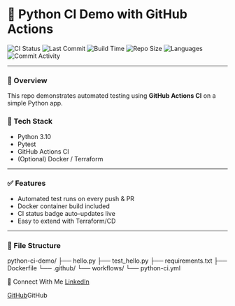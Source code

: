 # 🐍 Python CI Demo with GitHub Actions

![CI Status](https://github.com/santoshkovvada/python-ci-demo/actions/workflows/python-ci.yml/badge.svg)
![Last Commit](https://img.shields.io/github/last-commit/santoshkovvada/python-ci-demo?style=flat-square)
![Build Time](https://img.shields.io/github/workflow/status/santoshkovvada/python-ci-demo/Python%20CI?label=build&logo=github-actions&style=flat-square)
![Repo Size](https://img.shields.io/github/repo-size/santoshkovvada/python-ci-demo?style=flat-square)
![Languages](https://img.shields.io/github/languages/top/santoshkovvada/python-ci-demo?style=flat-square)
![Commit Activity](https://img.shields.io/github/commit-activity/m/santoshkovvada/python-ci-demo?style=flat-square)

---

### 🚀 Overview
This repo demonstrates automated testing using **GitHub Actions CI** on a simple Python app.

### 🧪 Tech Stack
- Python 3.10
- Pytest
- GitHub Actions CI
- (Optional) Docker / Terraform

---

### ✅ Features
- Automated test runs on every push & PR
- Docker container build included
- CI status badge auto-updates live
- Easy to extend with Terraform/CD

---

### 📁 File Structure
python-ci-demo/
├── hello.py
├── test_hello.py
├── requirements.txt
├── Dockerfile
└── .github/
└── workflows/
└── python-ci.yml

🤝 Connect With Me
[LinkedIn](https://www.linkedin.com/in/santoshkovvada/)

[GitHub](https://github.com/santoshkovvada/)GitHub